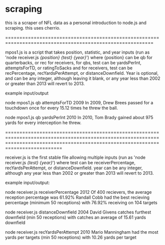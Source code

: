 scraping
========

this is a scraper of NFL data as a personal introduction to node.js and scraping. this uses cherrio.

==========================================================================================================

mpos1.js is a script that takes position, statistic, and year inputs (run as 'node receiver.js *{position}* *{test}* *{year}*')
where {position} can be qb for quarterbacks, or rec for receivers, for qbs, test can be yardsPerInt, attemptsForTD, or ratingToSacks and for receivers, test can be recPercentage, recYardsPerAttempt, or distanceDownfield. Year is optional, and can be any integer, although leaving it blank, or any year less than 2002 or greater than 2013 will revert to 2013.

example input/output

node mpos1.js qb attemptsForTD 2009
In 2009, Drew Brees passed for a touchdown once for every 15.12 times he threw the ball.

node mpos1.js qb yardsPerInt 2010
In 2010, Tom Brady gained about 975 yards for every interception he threw.

======================================================================================================================================================================================

receiver.js is the first stable file allowing multiple inputs (run as 'node receiver.js *{test}* *{year}*')
where test can be receiverPercentage, recYardsPerAttempt, or distanceDownfield. year can be any integer, although any year less than 2002 or greater than 2013 will revert to 2013.


example input/output:

node receiver.js receiverPercentage 2012
Of 400 recievers, the average reception percentage was 61.92%
Randall Cobb had the best recieving percentage (minimum 50 receptions) with 76.92% receiving on 104 targets

node receiver.js distanceDownfield 2004
David Givens catches furthest downfield (min  50 receptions)  with catches an average of 15.61 yards downfield

node receiver.js recYardsPerAttempt 2010
Mario Manningham had the most yards per targets (min 50 receptions)  with 10.26 yards per target


